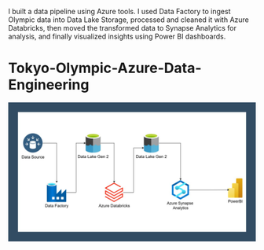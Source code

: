 I built a data pipeline using Azure tools. I used Data Factory to ingest Olympic data into Data Lake Storage, processed and cleaned it with Azure Databricks, then moved the transformed data to Synapse Analytics for analysis, and finally visualized insights using Power BI dashboards.

# Tokyo-Olympic-Azure-Data-Engineering
![Tokyo Olympic Data Project](Tokyo%20Olympic%20Data%20Project.jpg)
